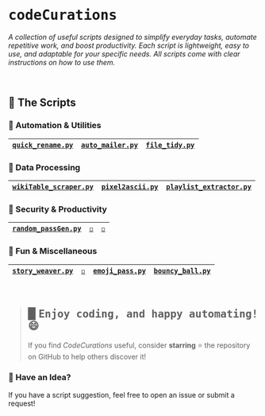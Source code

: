 # <samp>codeCurations</samp>
_A collection of useful scripts designed to simplify everyday tasks, automate repetitive work, and boost productivity. Each script is lightweight, easy to use, and adaptable for your specific needs. All scripts come with clear instructions on how to use them._

<br>

## 📜 The Scripts

### 🔹 Automation & Utilities
| [`quick_rename.py`](scripts/QuickRename) | [`auto_mailer.py`](scripts/AutoMail) | [`file_tidy.py`](scripts/FileTidy) |
|---|---|---|

### 🔹 Data Processing
| [`wikiTable_scraper.py`](scripts/WikiTableScraper) |[`pixel2ascii.py`](scripts/Pixel2ascii) | [`playlist_extractor.py`](scripts/PlaylistExtractor) |
|---|---|---|

### 🔹 Security & Productivity
| [`random_passGen.py`](scripts/RandomPassGen) | [`◽️`](#) | [`◽️`](#) |
|---|---|---|

### 🔹 Fun & Miscellaneous
| [`story_weaver.py`](scripts/StoryWeaver) | [`◽️`](#) | [`emoji_pass.py`](scripts/emoji_pass.py) | [`bouncy_ball.py`](scripts/bouncy_ball.py) |
|---|---|---|---|

<br>

> ## ▉ <samp>Enjoy coding, and happy automating!😄</samp>
> If you find *CodeCurations* useful, consider **starring** ⭐ the repository on GitHub to help others discover it!

### 🎯 Have an Idea?
If you have a script suggestion, feel free to open an issue or submit a request!

